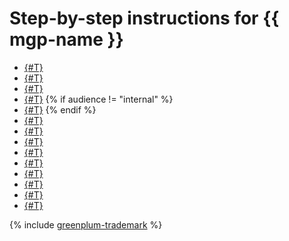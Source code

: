 # Step-by-step instructions for {{ mgp-name }}

* [{#T}](cluster-list.md)
* [{#T}](calculate-specs.md)
* [{#T}](cluster-create.md)
* [{#T}](connect.md)
{% if audience != "internal" %}
* [{#T}](cluster-stop.md)
{% endif %}
* [{#T}](./hosts/cluster-hosts.md)
* [{#T}](./hosts/cluster-expand.md)
* [{#T}](update.md)
* [{#T}](roles-and-users.md)
* [{#T}](external-tables.md)
* [{#T}](./extensions/cluster-extensions.md)
* [{#T}](cluster-logs.md)
* [{#T}](cluster-delete.md)
* [{#T}](monitoring.md)

{% include [greenplum-trademark](../../_includes/mdb/mgp/trademark.md) %}
